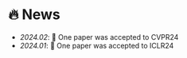 # 🔥 News
- *2024.02*: 🎉 One paper was accepted to CVPR24
- *2024.01*: 🎉 One paper was accepted to ICLR24


<!-- - *2024.01*: 🔥 We release [AudioGPT](https://github.com/AIGC-Audio/AudioGPT) (⭐️6k+) -->